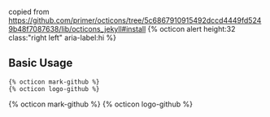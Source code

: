 copied from https://github.com/primer/octicons/tree/5c6867910915492dccd4449fd5249b48f7087638/lib/octicons_jekyll#install 
{% octicon alert height:32 class:"right left" aria-label:hi %}

## Basic Usage

```
{% octicon mark-github %}
{% octicon logo-github %}
```

{% octicon mark-github %}
{% octicon logo-github %}
